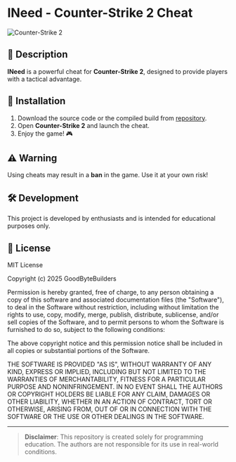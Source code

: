 ﻿# INeed - Counter-Strike 2 Cheat

![Counter-Strike 2](https://cdn.cloudflare.steamstatic.com/apps/csgo/images/csgo_react/social/cs2_header.jpg)

## 📌 Description
**INeed** is a powerful cheat for **Counter-Strike 2**, designed to provide players with a tactical advantage.

## 🚀 Installation
1. Download the source code or the compiled build from [repository](https://github.com/YOUR_GITHUB/INeed).
2. Open **Counter-Strike 2** and launch the cheat.
3. Enjoy the game! 🎮

## ⚠️ Warning
Using cheats may result in a **ban** in the game. Use it at your own risk!

## 🛠 Development
This project is developed by enthusiasts and is intended for educational purposes only.

## 📜 License
MIT License

Copyright (c) 2025 GoodByteBuilders

Permission is hereby granted, free of charge, to any person obtaining a copy
of this software and associated documentation files (the "Software"), to deal
in the Software without restriction, including without limitation the rights
to use, copy, modify, merge, publish, distribute, sublicense, and/or sell
copies of the Software, and to permit persons to whom the Software is
furnished to do so, subject to the following conditions:

The above copyright notice and this permission notice shall be included in all
copies or substantial portions of the Software.

THE SOFTWARE IS PROVIDED "AS IS", WITHOUT WARRANTY OF ANY KIND, EXPRESS OR
IMPLIED, INCLUDING BUT NOT LIMITED TO THE WARRANTIES OF MERCHANTABILITY,
FITNESS FOR A PARTICULAR PURPOSE AND NONINFRINGEMENT. IN NO EVENT SHALL THE
AUTHORS OR COPYRIGHT HOLDERS BE LIABLE FOR ANY CLAIM, DAMAGES OR OTHER
LIABILITY, WHETHER IN AN ACTION OF CONTRACT, TORT OR OTHERWISE, ARISING FROM,
OUT OF OR IN CONNECTION WITH THE SOFTWARE OR THE USE OR OTHER DEALINGS IN THE
SOFTWARE.

---
> **Disclaimer**: This repository is created solely for programming education. The authors are not responsible for its use in real-world conditions.

